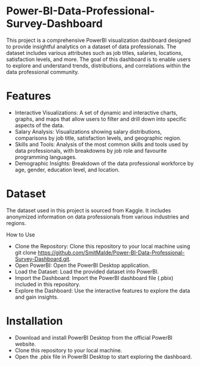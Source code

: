 # Power-BI-Data-Professional-Survey-Dashboard
This project is a comprehensive PowerBI visualization dashboard designed to provide insightful analytics on a dataset of data professionals. The dataset includes various attributes such as job titles, salaries, locations, satisfaction levels, and more. The goal of this dashboard is to enable users to explore and understand trends, distributions, and correlations within the data professional community.

# Features
* Interactive Visualizations: A set of dynamic and interactive charts, graphs, and maps that allow users to filter and drill down into specific aspects of the data.
* Salary Analysis: Visualizations showing salary distributions, comparisons by job title, satisfaction levels, and geographic region.
* Skills and Tools: Analysis of the most common skills and tools used by data professionals, with breakdowns by job role and favourite programming languages.
* Demographic Insights: Breakdown of the data professional workforce by age, gender, education level, and location.

# Dataset
The dataset used in this project is sourced from Kaggle. It includes anonymized information on data professionals from various industries and regions.

How to Use
* Clone the Repository: Clone this repository to your local machine using git clone https://github.com/SmitMalde/Power-BI-Data-Professional-Survey-Dashboard.git.
* Open PowerBI: Open the PowerBI Desktop application.
* Load the Dataset: Load the provided dataset into PowerBI.
* Import the Dashboard: Import the PowerBI dashboard file (.pbix) included in this repository.
* Explore the Dashboard: Use the interactive features to explore the data and gain insights.

# Installation
* Download and install PowerBI Desktop from the official PowerBI website.
* Clone this repository to your local machine.
* Open the .pbix file in PowerBI Desktop to start exploring the dashboard.
